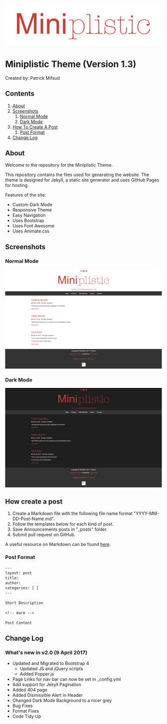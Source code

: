 ![Logo](https://github.com/patrickmfsd/Miniplistic/blob/master/images/site-logo.png "Miniplistic Logo")

# Miniplistic Theme (Version 1.3)

Created by: Patrick Mifsud

## Contents
1. [About](#about)
2. [Screenshots](#screenshots)
	1. [Normal Mode](#Normal_Mode)
	2. [Dark Mode](#Dark_Mode)
3. [How To Create A Post](#how_create_a_post)
	1. [Post Format](#post_format)
4. [Change Log](#change_log)

## About

Welcome to the repository for the Miniplistic Theme.

This repository contains the files used for generating the website. The theme is designed for Jekyll, a static site generator and uses GitHub Pages for hosting. 

Features of the site:

- Custom Dark Mode
- Responsive Theme
- Easy Navigation
- Uses Bootstrap 
- Uses Font Awesome
- Uses Animate.css

## Screenshots

### Normal Mode
![Normal Mode](https://github.com/patrickmfsd/Miniplistic/blob/master/screenshots/LightMode.png)


### Dark Mode
![Dark Mode](https://github.com/patrickmfsd/Miniplistic/blob/master/screenshots/DarkMode.png)

## How create a post 

1. Create a Markdown file with the following file name format "YYYY-MM-DD-Post-Name.md". 
2. Follow the templates below for each kind of post. 
3. Save Announcements posts in "\_posts" folder.
4. Submit pull request on GitHub.

A useful resource on Markdown can be found [here](https://daringfireball.net/projects/markdown/).


### Post Format

	---
	layout: post
	title: 
	author: 
	categories: [ ]
	---

	Short Description

	<!-- more -->

	Post Content
	

## Change Log

### What's new in v2.0 (9 April 2017)

- Updated and Migrated to Bootstrap 4
	- Updated JS and jQuery scripts
	- Added Popper.js 
- Page Links for nav bar can now be set in _config.yml
- Add support for Jekyll Pagination 
- Added 404 page
- Added Dismissible Alert in Header 
- Changed Dark Mode Background to a nicer grey
- Bug Fixes
- Format Fixes
- Code Tidy Up


